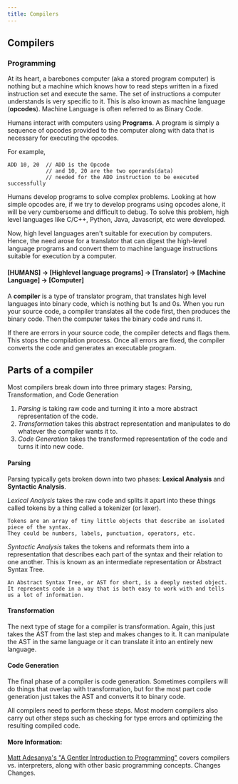 ```yaml
---
title: Compilers
---
```

## Compilers

### Programming
At its heart, a barebones computer (aka a stored program computer) is nothing but a machine which knows how to read steps written in a fixed instruction set and execute the same. The set of instructions a computer understands is very specific to it. This is also known as machine language (**opcodes**). Machine Language is often referred to as Binary Code.

Humans interact with computers using **Programs**. A program is simply a sequence of opcodes provided to the computer along with data that is necessary for executing the opcodes. 

For example,
```
ADD 10, 20  // ADD is the Opcode 
            // and 10, 20 are the two operands(data) 
            // needed for the ADD instruction to be executed successfully
```
Humans develop programs to solve complex problems. Looking at how simple opcodes are, if we try to develop programs using opcodes alone, it will be very cumbersome and difficult to debug. To solve this problem, high level languages like C/C++, Python, Java, Javascript, etc were developed. 

Now, high level languages aren't suitable for execution by computers. Hence, the need arose for a translator that can digest the high-level language programs and convert them to machine language instructions suitable for execution by a computer.

#### [HUMANS] -> [Highlevel language programs] -> [Translator] -> [Machine Language] -> [Computer]

A **compiler** is a type of translator program, that translates high level languages into binary code, which is nothing but 1s and 0s. When you run your source code, a compiler translates all the code first, then produces the binary code. Then the computer takes the binary code and runs it.

If there are errors in your source code, the compiler detects and flags them. This stops the compilation process. Once all errors are fixed, the compiler converts the code and generates an executable program.

## Parts of a compiler
Most compilers break down into three primary stages: Parsing, Transformation, and Code Generation

1. *Parsing* is taking raw code and turning it into a more abstract representation of the code.
2. *Transformation* takes this abstract representation and manipulates to do whatever the compiler wants it to.
3. *Code Generation* takes the transformed representation of the code and turns it into new code.

#### Parsing
Parsing typically gets broken down into two phases: **Lexical Analysis** and **Syntactic Analysis**.

*Lexical Analysis* takes the raw code and splits it apart into these things called tokens by a thing called a tokenizer (or lexer).
```
Tokens are an array of tiny little objects that describe an isolated piece of the syntax. 
They could be numbers, labels, punctuation, operators, etc.
```

*Syntactic Analysis* takes the tokens and reformats them into a representation that describes each part of the syntax 
and their relation to one another. This is known as an intermediate representation or Abstract Syntax Tree.
```
An Abstract Syntax Tree, or AST for short, is a deeply nested object.
It represents code in a way that is both easy to work with and tells us a lot of information.
```
#### Transformation
The next type of stage for a compiler is transformation. Again, this just takes the AST from the last step and makes changes to it. 
It can manipulate the AST in the same language or it can translate it into an entirely new language.

#### Code Generation
The final phase of a compiler is code generation. Sometimes compilers will do things that overlap with transformation, but for the most part code generation just takes the AST and converts it to binary code.

All compilers need to perform these steps. Most modern compilers also carry out other steps such as checking for type errors and optimizing the resulting compiled code.

#### More Information:
<a href='https://medium.freecodecamp.org/a-gentler-introduction-to-programming-707453a79ee8' target='_blank' rel='nofollow'>Matt Adesanya's "A Gentler Introduction to Programming"</a> covers compilers vs. interpreters, along with other basic programming concepts.
Changes Changes.
